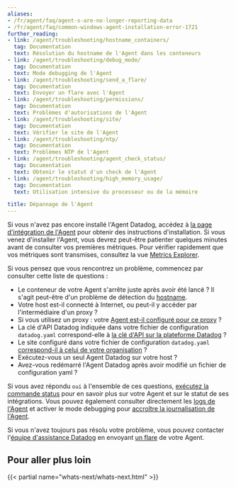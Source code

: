 ```yaml
---
aliases:
- /fr/agent/faq/agent-s-are-no-longer-reporting-data
- /fr/agent/faq/common-windows-agent-installation-error-1721
further_reading:
- link: /agent/troubleshooting/hostname_containers/
  tag: Documentation
  text: Résolution du hostname de l'Agent dans les conteneurs
- link: /agent/troubleshooting/debug_mode/
  tag: Documentation
  text: Mode debugging de l'Agent
- link: /agent/troubleshooting/send_a_flare/
  tag: Documentation
  text: Envoyer un flare avec l'Agent
- link: /agent/troubleshooting/permissions/
  tag: Documentation
  text: Problèmes d'autorisations de l'Agent
- link: /agent/troubleshooting/site/
  tag: Documentation
  text: Vérifier le site de l'Agent
- link: /agent/troubleshooting/ntp/
  tag: Documentation
  text: Problèmes NTP de l'Agent
- link: /agent/troubleshooting/agent_check_status/
  tag: Documentation
  text: Obtenir le statut d'un check de l'Agent
- link: /agent/troubleshooting/high_memory_usage/
  tag: Documentation
  text: Utilisation intensive du processeur ou de la mémoire

title: Dépannage de l'Agent
---
```


Si vous n'avez pas encore installé l'Agent Datadog, accédez à [la page d'intégration de l'Agent][1] pour obtenir des instructions d'installation. Si vous venez d'installer l'Agent, vous devrez peut-être patienter quelques minutes avant de consulter vos premières métriques. Pour vérifier rapidement que vos métriques sont transmises, consultez la vue [Metrics Explorer][2].

Si vous pensez que vous rencontrez un problème, commencez par consulter cette liste de questions :

* Le conteneur de votre Agent s'arrête juste après avoir été lancé ? Il s'agit peut-être d'un problème de détection du [hostname][3].
* Votre host est-il connecté à Internet, ou peut-il y accéder par l'intermédiaire d'un proxy ?
* Si vous utilisez un proxy : votre [Agent est-il configuré pour ce proxy][4] ?
* La clé d'API Datadog indiquée dans votre fichier de configuration `datadog.yaml` correspond-elle à [la clé d'API sur la plateforme Datadog][5] ?
* Le site configuré dans votre fichier de configuration  `datadog.yaml` [correspond-il à celui de votre organisation][6] ?
* Exécutez-vous un seul Agent Datadog sur votre host ?
* Avez-vous redémarré l'Agent Datadog après avoir modifié un fichier de configuration yaml ?

Si vous avez répondu `oui` à l'ensemble de ces questions, [exécutez la commande status][7] pour en savoir plus sur votre Agent et sur le statut de ses intégrations. Vous pouvez également consulter directement les [logs de l'Agent][8] et activer le mode debugging pour [accroître la journalisation de l'Agent][9].

Si vous n'avez toujours pas résolu votre problème, vous pouvez contacter l'[équipe d'assistance Datadog][10] en envoyant [un flare][11] de votre Agent.

## Pour aller plus loin

{{< partial name="whats-next/whats-next.html" >}}

[1]: https://app.datadoghq.com/account/settings/agent/latest
[2]: https://app.datadoghq.com/metric/explorer
[3]: /fr/agent/troubleshooting/hostname_containers/
[4]: /fr/agent/configuration/proxy/
[5]: https://app.datadoghq.com/organization-settings/api-keys
[6]: /fr/agent/troubleshooting/site/
[7]: /fr/agent/configuration/agent-commands/#agent-status-and-information
[8]: /fr/agent/configuration/agent-log-files/
[9]: /fr/agent/troubleshooting/debug_mode/
[10]: /fr/help/
[11]: /fr/agent/troubleshooting/send_a_flare/
